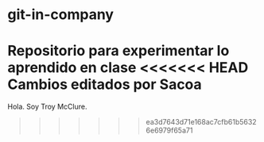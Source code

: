 # git-in-company
Repositorio para experimentar lo aprendido en clase
<<<<<<< HEAD
Cambios editados por Sacoa
=======
Hola. Soy Troy McClure.
>>>>>>> ea3d7643d71e168ac7cfb61b56326e6979f65a71

